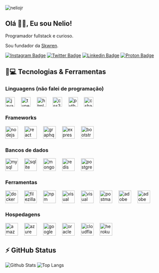 <p align="left"><img src="https://komarev.com/ghpvc/?username=neliojr" alt="neliojr" /></p>

<h2 align="left">Olá 👋🏼, Eu sou Nelio!</h2>
<p align = "justify">Programador fullstack e curioso.</p>

Sou fundador da [Skwren](https://skwren.com).

[![Instagram Badge](https://img.shields.io/badge/-nelioasjunior-purple?style=flat-square&logo=instagram&logoColor=white&link=https://instagram.com/nelioasjunior)](https://instagram.com/nelioasjunior)
[![Twitter Badge](https://img.shields.io/badge/-nelioasjunior-black?style=flat-square&logo=X&logoColor=white&link=https:twitter.com/oilenj)](https://twitter.com/oilenj)
[![Linkedin Badge](https://img.shields.io/badge/-Nelio%20Júnior-blue?style=flat-square&logo=Linkedin&logoColor=white&link=https://www.linkedin.com/in/nelio-junior)](https://www.linkedin.com/in/nelio-junior)
[![Proton Badge](https://img.shields.io/badge/-neliojunior@proton.me-6743fb?style=flat-square&logo=Proton&logoColor=white&link=mailto:neliojunior@proton.me)](mailto:neliojunior@proton.me)

## 🚀💻 Tecnologias & Ferramentas

### Linguagens (não falei de programação)
<div align="left">
  <img src="https://cdn.jsdelivr.net/gh/devicons/devicon/icons/javascript/javascript-original.svg" height="30" alt="javascript logo"  />
  <img width="12" />
  <img src="https://cdn.jsdelivr.net/gh/devicons/devicon/icons/typescript/typescript-original.svg" height="30" alt="typescript logo"  />
  <img width="12" />
  <img src="https://cdn.jsdelivr.net/gh/devicons/devicon/icons/html5/html5-original.svg" height="30" alt="html5 logo"  />
  <img width="12" />
  <img src="https://cdn.jsdelivr.net/gh/devicons/devicon/icons/css3/css3-original.svg" height="30" alt="css3 logo"  />
  <img width="12" />
  <img src="https://cdn.jsdelivr.net/gh/devicons/devicon/icons/python/python-original.svg" height="30" alt="python logo"  />
  <img width="12" />
  <img src="https://cdn.jsdelivr.net/gh/devicons/devicon/icons/csharp/csharp-original.svg" height="30" alt="csharp logo"  />
</div>

### Frameworks
<div align="left">
  <img src="https://cdn.jsdelivr.net/gh/devicons/devicon/icons/nodejs/nodejs-original.svg" height="40" alt="nodejs logo"  />
  <img width="12" />
  <img src="https://cdn.jsdelivr.net/gh/devicons/devicon/icons/react/react-original.svg" height="40" alt="react logo"  />
  <img width="12" />
  <img src="https://cdn.jsdelivr.net/gh/devicons/devicon/icons/graphql/graphql-plain.svg" height="40" alt="graphql logo"  />
  <img width="12" />
  <img src="https://skillicons.dev/icons?i=express" height="40" alt="express logo"  />
  <img width="12" />
  <img src="https://cdn.jsdelivr.net/gh/devicons/devicon/icons/bootstrap/bootstrap-original.svg" height="40" alt="bootstrap logo"  />
</div>

### Bancos de dados
<div align="left">
  <img src="https://cdn.jsdelivr.net/gh/devicons/devicon/icons/mysql/mysql-original.svg" height="40" alt="mysql logo"  />
  <img width="12" />
  <img src="https://cdn.simpleicons.org/sqlite/003B57" height="40" alt="sqlite logo"  />
  <img width="12" />
  <img src="https://cdn.simpleicons.org/mongodb/47A248" height="40" alt="mongodb logo"  />
  <img width="12" />
  <img src="https://cdn.jsdelivr.net/gh/devicons/devicon/icons/redis/redis-original.svg" height="40" alt="redis logo"  />
  <img width="12" />
  <img src="https://upload.wikimedia.org/wikipedia/commons/thumb/2/29/Postgresql_elephant.svg/1200px-Postgresql_elephant.svg.png" height="40" alt="postgresql logo"  />
</div>

### Ferramentas
<div align="left">
  <img src="https://camo.githubusercontent.com/a7b1bded3a2a776d027d2baff4bec81d3c69030945b4e8c7332f8decc696396e/68747470733a2f2f63646e2e73696d706c6569636f6e732e6f72672f646f636b65722f323439364544" height="40" alt="docker logo"  />
  <img width="12" />
  <img src="https://camo.githubusercontent.com/9bd5fde76ef8725d4ff16931b633998a629739b4dc38b713db95b02abaabdd81/68747470733a2f2f63646e2e73696d706c6569636f6e732e6f72672f66696c657a696c6c612f424630303030" height="40" alt="filezilla logo"  />
  <img width="12" />
  <img src="https://camo.githubusercontent.com/30b65bf57eb98e150e406a9c17c418f7de02951705548b9dd91e96ae65f5ceb3/68747470733a2f2f63646e2e73696d706c6569636f6e732e6f72672f6e706d2f434233383337" height="40" alt="npm logo"  />
  <img width="12" />
  <img src="https://camo.githubusercontent.com/3e1e1a1c19c3a48e2c9e7f03a588837c86fadec1382b3d887fe69462e6620623/68747470733a2f2f63646e2e73696d706c6569636f6e732e6f72672f76697375616c73747564696f2f354332443931" height="40" alt="visual studio logo"  />
  <img width="12" />
  <img src="https://camo.githubusercontent.com/f06979a23d2739c6ed33b0ac1a8e36660b22b2c654716bd26695370a46f2f430/68747470733a2f2f63646e2e73696d706c6569636f6e732e6f72672f76697375616c73747564696f636f64652f303037414343" height="40" alt="visual studio code logo"  />
  <img width="12" />
  <img src="https://camo.githubusercontent.com/63186b387efc07b800b29ca1cf4af04080e803965edb10de4fe7c1854410c531/68747470733a2f2f63646e2e73696d706c6569636f6e732e6f72672f706f73746d616e2f464636433337" height="40" alt="postman logo"  />
  <img width="12" />
  <img src="https://camo.githubusercontent.com/da4e66da08da9efb0ff2ba7111f792793f0a4d343878144b262b187448147637/68747470733a2f2f63646e2e73696d706c6569636f6e732e6f72672f61646f6265696c6c7573747261746f722f464639413030" height="40" alt="adobe illustrator logo"  />
  <img width="12" />
  <img src="https://camo.githubusercontent.com/0f62cc5949b93e9cfd94a496aa8b70f1df147a79c6e82b637c5f2f7d00f353cb/68747470733a2f2f63646e2e73696d706c6569636f6e732e6f72672f61646f626570686f746f73686f702f333141384646" height="40" alt="adobe photoshop logo"  />
</div>

### Hospedagens

<div align="left">
  <img src="https://cdn.iconscout.com/icon/free/png-256/free-aws-1869025-1583149.png" height="40" alt="amazonwebservices logo"  />
  <img width="12" />
  <img src="https://cdn.jsdelivr.net/gh/devicons/devicon/icons/azure/azure-original.svg" height="40" alt="azure logo"  />
  <img width="12" />
  <img src="https://cdn.jsdelivr.net/gh/devicons/devicon/icons/googlecloud/googlecloud-original.svg" height="40" alt="googlecloud logo"  />
  <img width="12" />
  <img src="https://cdn.simpleicons.org/oracle/F80000" height="40" alt="oracle logo"  />
  <img width="12" />
  <img src="https://cdn.simpleicons.org/cloudflare/F38020" height="40" alt="cloudflare logo"  />
  <img width="12" />
  <img src="https://cdn.jsdelivr.net/gh/devicons/devicon/icons/heroku/heroku-original.svg" height="40" alt="heroku logo"  />
</div>


## ⚡ GitHub Status

![Github Stats](https://github-readme-stats.vercel.app/api?username=neeliojr&show_icons=true&count_private=true&show_icons=true&include_all_commits=true)
![Top Langs](https://github-readme-stats.vercel.app/api/top-langs/?username=neeliojr&hide=TeX&layout=compact)
